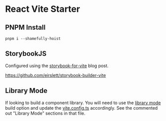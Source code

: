 # React Vite Starter

## PNPM Install
```
pnpm i --shamefully-hoist
```
## StorybookJS

Configured using the [storybook-for-vite](https://storybook.js.org/blog/storybook-for-vite/) blog post.

https://github.com/eirslett/storybook-builder-vite

## Library Mode

If looking to build a component library. You will need to use the [library mode](https://vitejs.dev/guide/build.html#library-mode) build option and update the [vite.config.ts](/vite.config.ts) accordingly. See the commented out "Library Mode" sections in that file.
